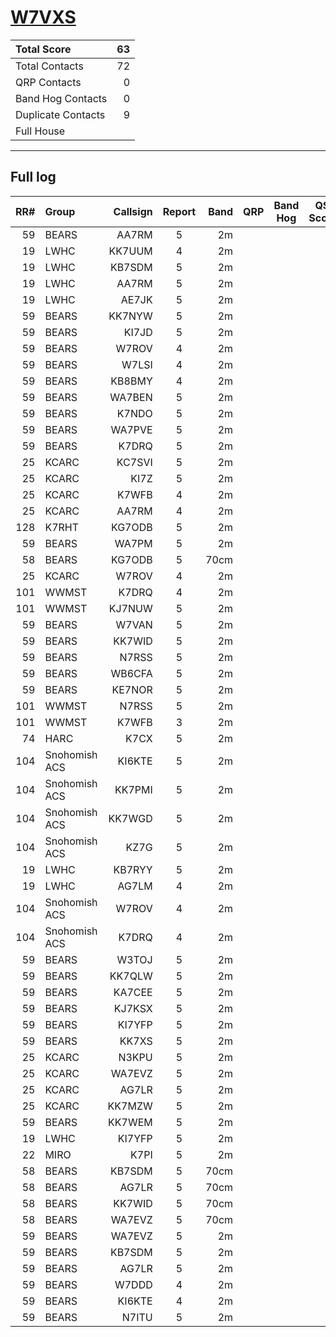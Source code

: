 # [W7VXS](https://www.qrz.com/db/W7VXS)

| Total Score        |   63 |
|:-------------------|-----:|
| Total Contacts     |   72 |
| QRP Contacts       |    0 |
| Band Hog Contacts  |    0 |
| Duplicate Contacts |    9 |
| Full House         |      |

---

## Full log

|   RR# | Group         |   Callsign |  Report  |   Band |  QRP  |  Band Hog  |   QSO Score |
|------:|:--------------|-----------:|:--------:|-------:|:-----:|:----------:|------------:|
|    59 | BEARS         |      AA7RM |    5     |     2m |       |            |           1 |
|    19 | LWHC          |     KK7UUM |    4     |     2m |       |            |           1 |
|    19 | LWHC          |     KB7SDM |    5     |     2m |       |            |           1 |
|    19 | LWHC          |      AA7RM |    5     |     2m |       |            |           1 |
|    19 | LWHC          |      AE7JK |    5     |     2m |       |            |           1 |
|    59 | BEARS         |     KK7NYW |    5     |     2m |       |            |           1 |
|    59 | BEARS         |      KI7JD |    5     |     2m |       |            |           1 |
|    59 | BEARS         |      W7ROV |    4     |     2m |       |            |           1 |
|    59 | BEARS         |      W7LSI |    4     |     2m |       |            |           1 |
|    59 | BEARS         |     KB8BMY |    4     |     2m |       |            |           1 |
|    59 | BEARS         |     WA7BEN |    5     |     2m |       |            |           1 |
|    59 | BEARS         |      K7NDO |    5     |     2m |       |            |           1 |
|    59 | BEARS         |     WA7PVE |    5     |     2m |       |            |           1 |
|    59 | BEARS         |      K7DRQ |    5     |     2m |       |            |           1 |
|    25 | KCARC         |     KC7SVI |    5     |     2m |       |            |           1 |
|    25 | KCARC         |       KI7Z |    5     |     2m |       |            |           1 |
|    25 | KCARC         |      K7WFB |    4     |     2m |       |            |           1 |
|    25 | KCARC         |      AA7RM |    4     |     2m |       |            |           1 |
|   128 | K7RHT         |     KG7ODB |    5     |     2m |       |            |           1 |
|    59 | BEARS         |      WA7PM |    5     |     2m |       |            |           1 |
|    58 | BEARS         |     KG7ODB |    5     |   70cm |       |            |           1 |
|    25 | KCARC         |      W7ROV |    4     |     2m |       |            |           1 |
|   101 | WWMST         |      K7DRQ |    4     |     2m |       |            |           1 |
|   101 | WWMST         |     KJ7NUW |    5     |     2m |       |            |           1 |
|    59 | BEARS         |      W7VAN |    5     |     2m |       |            |           1 |
|    59 | BEARS         |     KK7WID |    5     |     2m |       |            |           1 |
|    59 | BEARS         |      N7RSS |    5     |     2m |       |            |           1 |
|    59 | BEARS         |     WB6CFA |    5     |     2m |       |            |           1 |
|    59 | BEARS         |     KE7NOR |    5     |     2m |       |            |           1 |
|   101 | WWMST         |      N7RSS |    5     |     2m |       |            |           1 |
|   101 | WWMST         |      K7WFB |    3     |     2m |       |            |           1 |
|    74 | HARC          |       K7CX |    5     |     2m |       |            |           1 |
|   104 | Snohomish ACS |     KI6KTE |    5     |     2m |       |            |           1 |
|   104 | Snohomish ACS |     KK7PMI |    5     |     2m |       |            |           1 |
|   104 | Snohomish ACS |     KK7WGD |    5     |     2m |       |            |           1 |
|   104 | Snohomish ACS |       KZ7G |    5     |     2m |       |            |           1 |
|    19 | LWHC          |     KB7RYY |    5     |     2m |       |            |           1 |
|    19 | LWHC          |      AG7LM |    4     |     2m |       |            |           1 |
|   104 | Snohomish ACS |      W7ROV |    4     |     2m |       |            |           1 |
|   104 | Snohomish ACS |      K7DRQ |    4     |     2m |       |            |           1 |
|    59 | BEARS         |      W3TOJ |    5     |     2m |       |            |           1 |
|    59 | BEARS         |     KK7QLW |    5     |     2m |       |            |           1 |
|    59 | BEARS         |     KA7CEE |    5     |     2m |       |            |           1 |
|    59 | BEARS         |     KJ7KSX |    5     |     2m |       |            |           1 |
|    59 | BEARS         |     KI7YFP |    5     |     2m |       |            |           1 |
|    59 | BEARS         |      KK7XS |    5     |     2m |       |            |           1 |
|    25 | KCARC         |      N3KPU |    5     |     2m |       |            |           1 |
|    25 | KCARC         |     WA7EVZ |    5     |     2m |       |            |           1 |
|    25 | KCARC         |      AG7LR |    5     |     2m |       |            |           1 |
|    25 | KCARC         |     KK7MZW |    5     |     2m |       |            |           1 |
|    59 | BEARS         |     KK7WEM |    5     |     2m |       |            |           1 |
|    19 | LWHC          |     KI7YFP |    5     |     2m |       |            |           1 |
|    22 | MIRO          |       K7PI |    5     |     2m |       |            |           1 |
|    58 | BEARS         |     KB7SDM |    5     |   70cm |       |            |           1 |
|    58 | BEARS         |      AG7LR |    5     |   70cm |       |            |           1 |
|    58 | BEARS         |     KK7WID |    5     |   70cm |       |            |           1 |
|    58 | BEARS         |     WA7EVZ |    5     |   70cm |       |            |           1 |
|    59 | BEARS         |     WA7EVZ |    5     |     2m |       |            |           1 |
|    59 | BEARS         |     KB7SDM |    5     |     2m |       |            |           1 |
|    59 | BEARS         |      AG7LR |    5     |     2m |       |            |           1 |
|    59 | BEARS         |      W7DDD |    4     |     2m |       |            |           1 |
|    59 | BEARS         |     KI6KTE |    4     |     2m |       |            |           1 |
|    59 | BEARS         |      N7ITU |    5     |     2m |       |            |           1 |